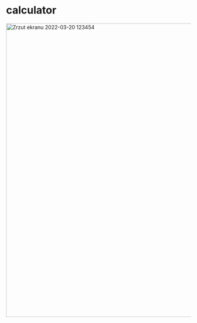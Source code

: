 # calculator
<img width="800" alt="Zrzut ekranu 2022-03-20 123454" src="https://user-images.githubusercontent.com/61602042/159160257-51da19f0-fc5c-42f6-a3b9-7b17e50b3fef.png">
